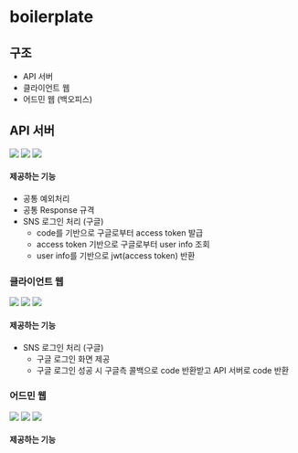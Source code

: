 # boilerplate

## 구조
- API 서버
- 클라이언트 웹
- 어드민 웹 (백오피스)

## API 서버
<img src="https://img.shields.io/badge/Java-E34F26?style=for-the-badge&logo=&logoColor=white"> <img src="https://img.shields.io/badge/Spring Boot-6DB33F?style=for-the-badge&logo=Spring Boot&logoColor=white"> <img src="https://img.shields.io/badge/Spring Data JPA-6DB33F?style=for-the-badge&logo=&logoColor=white">
#### 제공하는 기능
- 공통 예외처리
- 공통 Response 규격
- SNS 로그인 처리 (구글)
  - code를 기반으로 구글로부터 access token 발급
  - access token 기반으로 구글로부터 user info 조회
  - user info를 기반으로 jwt(access token) 반환

### 클라이언트 웹
<img src="https://img.shields.io/badge/TypeScript-3178C6?style=for-the-badge&logo=TypeScript&logoColor=white"> <img src="https://img.shields.io/badge/Vue.js-4FC08D?style=for-the-badge&logo=Vue.js&logoColor=white"> <img src="https://img.shields.io/badge/Vuetify-1867C0?style=for-the-badge&logo=Vuetify&logoColor=white">
#### 제공하는 기능
- SNS 로그인 처리 (구글)
  - 구글 로그인 화면 제공
  - 구글 로그인 성공 시 구글측 콜백으로 code 반환받고 API 서버로 code 반환 

### 어드민 웹
<img src="https://img.shields.io/badge/TypeScript-3178C6?style=for-the-badge&logo=TypeScript&logoColor=white"> <img src="https://img.shields.io/badge/Vue.js-4FC08D?style=for-the-badge&logo=Vue.js&logoColor=white"> <img src="https://img.shields.io/badge/Vuetify-1867C0?style=for-the-badge&logo=Vuetify&logoColor=white">
#### 제공하는 기능
